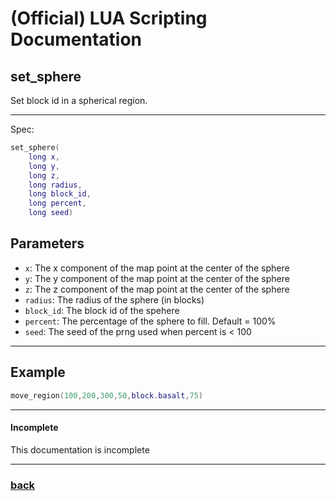 
# (Official) LUA Scripting Documentation

## set_sphere

Set block id in a spherical region.

___

Spec:

```lua
set_sphere(
	long x,
	long y,
	long z,
	long radius,
	long block_id,
	long percent,
	long seed)
```

## Parameters

- `x`: The x component of the map point at the center of the sphere
- `y`: The y component of the map point at the center of the sphere
- `z`: The z component of the map point at the center of the sphere
- `radius`: The radius of the sphere (in blocks)
- `block_id`: The block id of the spehere
- `percent`: The percentage of the sphere to fill. Default = 100%
- `seed`: The seed of the prng used when percent is < 100

___

## Example

```lua
move_region(100,200,300,50,block.basalt,75)
```

___

#### Incomplete

This documentation is incomplete

___

### [back](../blocks)
